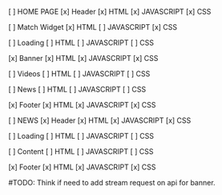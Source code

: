[ ] HOME PAGE
  [x] Header
    [x] HTML
    [x] JAVASCRIPT
    [x] CSS

  [ ] Match Widget
    [x] HTML
    [ ] JAVASCRIPT
    [x] CSS

  [ ] Loading
    [ ] HTML
    [ ] JAVASCRIPT
    [ ] CSS

  [x] Banner
    [x] HTML
    [x] JAVASCRIPT
    [x] CSS

  [ ] Videos
    [ ] HTML
    [ ] JAVASCRIPT
    [ ] CSS

  [ ] News
    [ ] HTML
    [ ] JAVASCRIPT
    [ ] CSS

  [x] Footer
    [x] HTML
    [x] JAVASCRIPT
    [x] CSS

[ ] NEWS 
  [x] Header
    [x] HTML
    [x] JAVASCRIPT
    [x] CSS

  [ ] Loading
    [ ] HTML
    [ ] JAVASCRIPT
    [ ] CSS
    
  [ ] Content
    [ ] HTML
    [ ] JAVASCRIPT
    [ ] CSS
  
  [x] Footer
    [x] HTML
    [x] JAVASCRIPT
    [x] CSS



#TODO: Think if need to add stream request on api for banner.